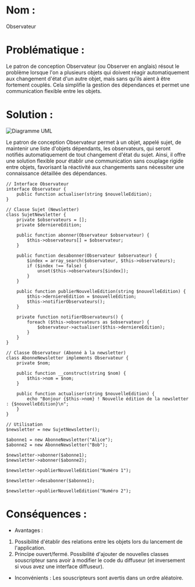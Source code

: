 # Nom : 
Observateur 

# Problématique : 
Le patron de conception Observateur (ou Observer en anglais) résout le problème lorsque l'on a plusieurs objets qui doivent réagir automatiquement aux changement d'état d'un autre objet, mais sans qu'ils aient à être fortement couplés. Cela simplifie la gestion des dépendances et permet une communication flexible entre les objets.

# Solution : 
![Diagramme UML](https://upload.wikimedia.org/wikipedia/commons/8/8d/Observer.svg)

Le patron de conception Observateur permet à un objet, appelé sujet, de maintenir une liste d'objets dépendants, les observateurs, qui seront notifiés automatiquement de tout changement d'état du sujet. Ainsi, il offre une solution flexible pour établir une communication sans couplage rigide entre objets, favorisant la réactivité aux changements sans nécessiter une connaissance détaillée des dépendances.

```
// Interface Observateur
interface Observateur {
    public function actualiser(string $nouvelleEdition);
}

// Classe Sujet (Newsletter)
class SujetNewsletter {
    private $observateurs = [];
    private $derniereEdition;

    public function abonner(Observateur $observateur) {
        $this->observateurs[] = $observateur;
    }

    public function desabonner(Observateur $observateur) {
        $index = array_search($observateur, $this->observateurs);
        if ($index !== false) {
            unset($this->observateurs[$index]);
        }
    }

    public function publierNouvelleEdition(string $nouvelleEdition) {
        $this->derniereEdition = $nouvelleEdition;
        $this->notifierObservateurs();
    }

    private function notifierObservateurs() {
        foreach ($this->observateurs as $observateur) {
            $observateur->actualiser($this->derniereEdition);
        }
    }
}

// Classe Observateur (Abonné à la newsletter)
class AbonneNewsletter implements Observateur {
    private $nom;

    public function __construct(string $nom) {
        $this->nom = $nom;
    }

    public function actualiser(string $nouvelleEdition) {
        echo "Bonjour {$this->nom} ! Nouvelle édition de la newsletter : {$nouvelleEdition}\n";
    }
}

// Utilisation
$newsletter = new SujetNewsletter();

$abonne1 = new AbonneNewsletter("Alice");
$abonne2 = new AbonneNewsletter("Bob");

$newsletter->abonner($abonne1);
$newsletter->abonner($abonne2);

$newsletter->publierNouvelleEdition("Numéro 1");

$newsletter->desabonner($abonne1);

$newsletter->publierNouvelleEdition("Numéro 2");

```

# Conséquences : 

- Avantages : 
1) Possibilité d'établir des relations entre les objets lors du lancement de l'application.
2) Principe ouvert/fermé. Possibilité d'ajouter de nouvelles classes souscripteur sans avoir à modifier le code du diffuseur (et inversement si vous avez une interface diffuseur).
- Inconvénients : Les souscripteurs sont avertis dans un ordre aléatoire.

